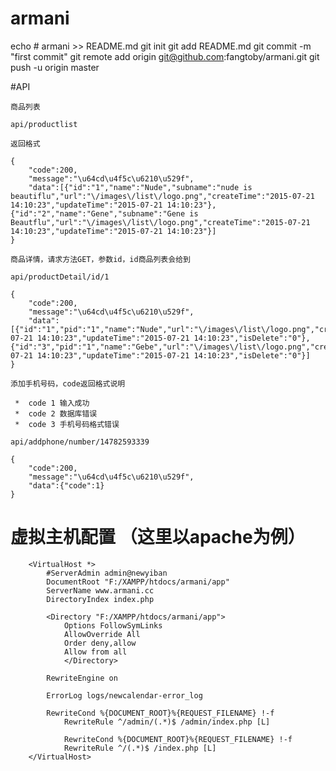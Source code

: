 # armani

echo # armani >> README.md
git init
git add README.md
git commit -m "first commit"
git remote add origin git@github.com:fangtoby/armani.git
git push -u origin master

#API
	
	商品列表
	
	api/productlist
	
	返回格式
	
	{
		"code":200,
		"message":"\u64cd\u4f5c\u6210\u529f",
		"data":[{"id":"1","name":"Nude","subname":"nude is beautiflu","url":"\/images\/list\/logo.png","createTime":"2015-07-21 14:10:23","updateTime":"2015-07-21 14:10:23"},{"id":"2","name":"Gene","subname":"Gene is Beautflu","url":"\/images\/list\/logo.png","createTime":"2015-07-21 14:10:23","updateTime":"2015-07-21 14:10:23"}]
	}
	
	商品详情，请求方法GET，参数id，id商品列表会给到
	
	api/productDetail/id/1

	{
		"code":200,
		"message":"\u64cd\u4f5c\u6210\u529f",
		"data":[{"id":"1","pid":"1","name":"Nude","url":"\/images\/list\/logo.png","createTime":"2015-07-21 14:10:23","updateTime":"2015-07-21 14:10:23","isDelete":"0"},{"id":"3","pid":"1","name":"Gebe","url":"\/images\/list\/logo.png","createTime":"2015-07-21 14:10:23","updateTime":"2015-07-21 14:10:23","isDelete":"0"}]
	}
	
	添加手机号码，code返回格式说明
	
	 *	code 1 输入成功
	 *	code 2 数据库错误
	 *	code 3 手机号码格式错误
	
	api/addphone/number/14782593339
	
	{
		"code":200,
		"message":"\u64cd\u4f5c\u6210\u529f",
		"data":{"code":1}
	}
	

# 虚拟主机配置 （这里以apache为例）

		<VirtualHost *>
			#ServerAdmin admin@newyiban
			DocumentRoot "F:/XAMPP/htdocs/armani/app"
			ServerName www.armani.cc
			DirectoryIndex index.php
			
			<Directory "F:/XAMPP/htdocs/armani/app">
				Options FollowSymLinks
				AllowOverride All
				Order deny,allow
				Allow from all
				</Directory>
		
			RewriteEngine on 
			
			ErrorLog logs/newcalendar-error_log
			 
			RewriteCond %{DOCUMENT_ROOT}%{REQUEST_FILENAME} !-f
				RewriteRule ^/admin/(.*)$ /admin/index.php [L]
		
				RewriteCond %{DOCUMENT_ROOT}%{REQUEST_FILENAME} !-f
				RewriteRule ^/(.*)$ /index.php [L]
		</VirtualHost>

